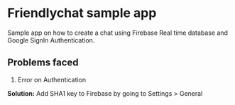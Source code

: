 # Friendlychat sample app

Sample app on how to create a chat using Firebase Real time database and Google SignIn Authentication.

## Problems faced

1. Error on Authentication

**Solution:** Add SHA1 key to Firebase by going to Settings > General